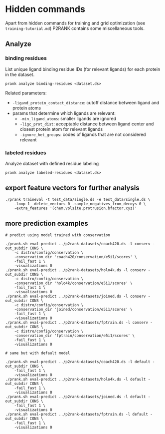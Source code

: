 
# Hidden commands

Apart from hidden commands for training and grid optimization (see `training-tutorial.md`) P2RANK contains some miscellaneous tools. 

## Analyze

### binding residues
List unique ligand binding residue IDs (for relevant ligands) for each protein in the dataset.
~~~
prank analyze binding-residues <dataset.ds>
~~~
Related parameters:
- `-ligand_protein_contact_distance`: cutoff distance between ligand and protein atoms
- params that determine which ligands are relevant:  
  - `-min_ligand_atoms`: smaller ligands are ignored
  - `-ligc_prot_dist`: acceptable distance between ligand center and closest protein atom for relevant ligands
  - `-ignore_het_groups`: codes of ligands that are not considered relevant


### labeled residues
Analyze dataset with defined residue labeling
~~~
prank analyze labeled-residues <dataset.ds>
~~~




## export feature vectors for further analysis

~~~
./prank traineval -t test_data/single.ds -e test_data/single.ds \
    -loop 1 -delete_vectors 0 -sample_negatives_from_decoys 0 \
    -extra_features '(chem.volsite.protrusion.bfactor.xyz)'
~~~



## more prediction examples


~~~
# predict using model trained with conservation
   
./prank.sh eval-predict ../p2rank-datasets/coach420.ds -l conserv -out_subdir CONS \
    -c distro/config/conservation \
    -conservation_dir 'coach420/conservation/e5i1/scores' \
    -fail_fast 1 \
    -visualizations 0       
./prank.sh eval-predict ../p2rank-datasets/holo4k.ds -l conserv -out_subdir CONS \
    -c distro/config/conservation \
    -conservation_dir 'holo4k/conservation/e5i1/scores' \
    -fail_fast 1 \
    -visualizations 0   
./prank.sh eval-predict ../p2rank-datasets/joined.ds -l conserv -out_subdir CONS \
    -c distro/config/conservation \
    -conservation_dir 'joined/conservation/e5i1/scores' \
    -fail_fast 1 \
    -visualizations 0   
./prank.sh eval-predict ../p2rank-datasets/fptrain.ds -l conserv -out_subdir CONS \
    -c distro/config/conservation \
    -conservation_dir 'fptrain/conservation/e5i1/scores' \
    -fail_fast 1 \
    -visualizations 0   
    
# same but with default model   
 
./prank.sh eval-predict ../p2rank-datasets/coach420.ds -l default -out_subdir CONS \
    -fail_fast 1 \
    -visualizations 0       
./prank.sh eval-predict ../p2rank-datasets/holo4k.ds -l default -out_subdir CONS \
    -fail_fast 1 \
    -visualizations 0   
./prank.sh eval-predict ../p2rank-datasets/joined.ds -l default -out_subdir CONS \
    -fail_fast 1 \
    -visualizations 0   
./prank.sh eval-predict ../p2rank-datasets/fptrain.ds -l default -out_subdir CONS \
    -fail_fast 1 \
    -visualizations 0    

~~~

